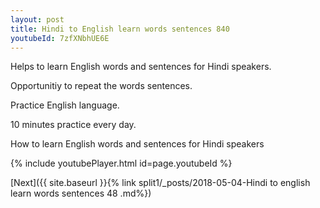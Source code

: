 ```yaml
---
layout: post
title: Hindi to English learn words sentences 840 
youtubeId: 7zfXNbhUE6E
---
```

 
 
Helps to learn English words and sentences for Hindi speakers.

Opportunitiy to repeat the words sentences. 

Practice English language. 
 
10 minutes practice every day. 
 
How to learn English words and sentences for Hindi speakers 
 
{% include youtubePlayer.html id=page.youtubeId %}
 
 
[Next]({{ site.baseurl }}{% link  split1/_posts/2018-05-04-Hindi to english learn words sentences 48 .md%})
 
